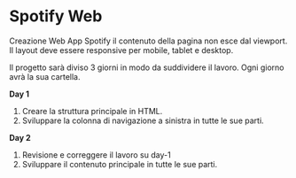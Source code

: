 # Spotify Web

Creazione Web App Spotify il contenuto della pagina non esce dal viewport. Il layout deve essere responsive per mobile, tablet e desktop.

Il progetto sarà diviso 3 giorni in modo da suddividere il lavoro. Ogni giorno avrà la sua cartella.

**Day 1**

1. Creare la struttura principale in HTML.
2. Sviluppare la colonna di navigazione a sinistra in tutte le sue parti.

**Day 2**

1. Revisione e correggere il lavoro su day-1
2. Sviluppare il contenuto principale in tutte le sue parti.
